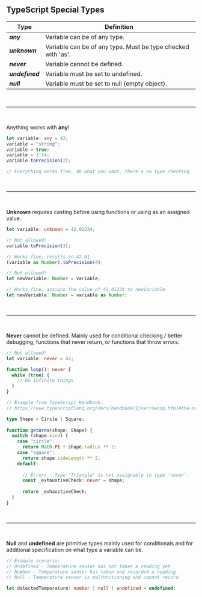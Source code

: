 ## TypeScript Special Types


|Type|Definition|
|---|---|
|***any***|Variable can be of any type.|
|***unknown***|Variable can be of any type. Must be type checked with 'as'.|
|***never***|Variable cannot be defined.|
|***undefined***|Variable must be set to undefined.|
|***null***|Variable must be set to null (empty object).|

<br>

---

<br>

Anything works with **any**!
```typescript
let variable: any = 42;
variable = "string";
variable = true;
variable = 3.14;
variable.toPrecision(2);

// Everything works fine, do what you want, there's no type checking
```


<br>

---

<br>

**Unknown** requires casting before using functions or using as an assigned value.
```typescript
let variable: unknown = 42.01234;

// Not allowed!
variable.toPrecision(3);

// Works fine, results in 42.01
(variable as Number).toPrecision(4);

// Not allowed!
let newVariable: Number = variable;

// Works fine, assigns the value of 42.01234 to newVariable
let newVariable: Number = variable as Number;

```


<br>

---

<br>


**Never** cannot be defined. Mainly used for conditional checking / better debugging, functions that never return, or functions that throw errors.
```typescript
// Not allowed!
let variable: never = 42;

function loop(): never {
  while (true) {
    // Do infinite things
  }
}
```

```typescript
// Example from TypeScript Handbook: 
// https://www.typescriptlang.org/docs/handbook/2/narrowing.html#the-never-type

type Shape = Circle | Square;
 
function getArea(shape: Shape) {
  switch (shape.kind) {
    case "circle":
      return Math.PI * shape.radius ** 2;
    case "square":
      return shape.sideLength ** 2;
    default:
	
      // Errors - Type 'Triangle' is not assignable to type 'never'.
      const _exhaustiveCheck: never = shape; 
	  
      return _exhaustiveCheck;
  }
}
```

<br>

---

<br>

**Null** and **undefined** are primitive types mainly used for conditionals and for additional specification on what type a variable can be.
```typescript
// Example scenario:
// Undefined - Temperature sensor has not taken a reading yet
// Number - Temperature sensor has taken and recorded a reading
// Null - Temperature sensor is malfunctioning and cannot record

let detectedTemperature: number | null | undefined = undefined;
```
